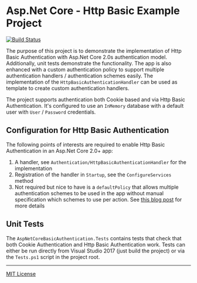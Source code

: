 # Asp.Net Core - Http Basic Example Project
[![Build Status](https://jenkins.dangl.me/buildStatus/icon?job=AspNetCoreBasicAuthentication.Tests)](https://jenkins.dangl.me/job/AspNetCoreBasicAuthentication.Tests/)

The purpose of this project is to demonstrate the implementation of Http Basic Authentication with Asp.Net Core 2.0s authentication model.
Additionally, unit tests demonstrate the functionality. The app is also enhanced with a custom authentication policy to support
multiple authentication handlers / authentication schemes easily. The implementation of the `HttpBasicAuthenticationHandler` can be
used as template to create custom authentication handlers.

The project supports authentication both Cookie based and via Http Basic Authentication. It's configured to use an `InMemory` database
with a default user with `User` / `Password` credentials.

## Configuration for Http Basic Authentication

The following points of interests are required to enable Http Basic Authentication in an Asp.Net Core 2.0+ app:

  1. A handler, see `Authentication/HttpBasicAuthenticationHandler` for the implementation
  2. Registration of the handler in `Startup`, see the `ConfigureServices` method
  3. Not required but nice to have is a `defaultPolicy` that allows multiple authentication schemes to be used in
  the app without manual specification which schemes to use per action. See [this blog post](https://blog.dangl.me/archive/use-any-authentication-handler-for-all-actions-in-aspnet-core-20/)
  for more details

## Unit Tests

The `AspNetCoreBasicAuthentication.Tests` contains tests that check that both Cookie Authentication and Http Basic Authentication work.
Tests can either be run directly from Visual Studio 2017 (just build the project) or via the `Tests.ps1` script in the project root.

---

[MIT License](LICENSE.md)
